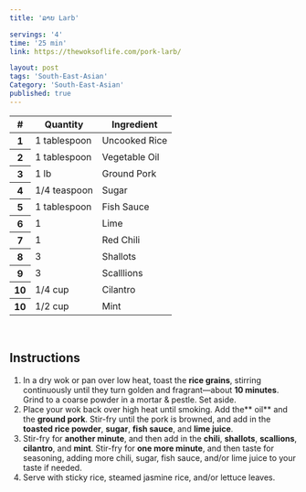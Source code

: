```yaml
---
title: 'ລາບ Larb'

servings: '4'
time: '25 min'
link: https://thewoksoflife.com/pork-larb/

layout: post
tags: 'South-East-Asian'
Category: 'South-East-Asian'
published: true 
---
```

<table class="table table-hover">
  <thead>
    <tr>
      <th scope="col">#</th>
      <th scope="col">Quantity</th>
      <th scope="col">Ingredient</th>
    </tr>
  </thead>
  <tbody>
    <tr>
      <th scope="row">1</th>
      <td>1 tablespoon</td>
      <td>Uncooked Rice</td>
    </tr>
     <tr>
      <th scope="row">2</th>
      <td>1 tablespoon</td>
      <td>Vegetable Oil</td>
    </tr>
     <tr>
      <th scope="row">3</th>
      <td>1 lb</td>
      <td>Ground Pork</td>
    </tr>
    <tr>
      <th scope="row">4</th>
      <td>1/4 teaspoon</td>
      <td>Sugar</td>
    </tr>  
    <tr>
      <th scope="row">5</th>
      <td>1 tablespoon</td>
      <td>Fish Sauce</td>
    </tr> 
    <tr>
      <th scope="row">6</th>
      <td>1</td>
      <td>Lime</td>
    </tr> 
    <tr>
      <th scope="row">7</th>
      <td>1</td>
      <td>Red Chili</td>
    </tr> 
    <tr>
      <th scope="row">8</th>
      <td>3</td>
      <td>Shallots</td>
    </tr> 
    <tr>
      <th scope="row">9</th>
      <td>3</td>
      <td>Scalllions</td>
    </tr>
    <tr>
      <th scope="row">10</th>
      <td>1/4 cup</td>
      <td>Cilantro</td>
    </tr>
    <tr>
      <th scope="row">10</th>
      <td>1/2 cup</td>
      <td>Mint</td>
    </tr>
  </tbody>
</table>
<br>

## Instructions
1. In a dry wok or pan over low heat, toast the **rice grains**, stirring continuously until they turn golden and fragrant––about **10 minutes**. Grind to a coarse powder in a mortar & pestle. Set aside.
2. Place your wok back over high heat until smoking. Add the** oil** and the **ground pork**. Stir-fry until the pork is browned, and add in the **toasted rice powder**, **sugar**, **fish sauce**, and **lime juice**.
3. Stir-fry for **another minute**, and then add in the **chili**, **shallots**, **scallions**, **cilantro**, and **mint**. Stir-fry for **one more minute**, and then taste for seasoning, adding more chili, sugar, fish sauce, and/or lime juice to your taste if needed.
4. Serve with sticky rice, steamed jasmine rice, and/or lettuce leaves.